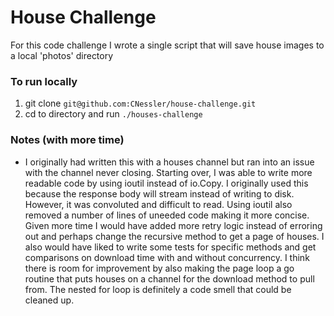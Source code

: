 # House Challenge
For this code challenge I wrote a single script that will save house images to a local 'photos' directory

### To run locally
1. git clone `git@github.com:CNessler/house-challenge.git`
2. cd to directory and run `./houses-challenge`

### Notes (with more time)
- I originally had written this with a houses channel but ran into an issue with the channel never closing. Starting over, I was able to write more readable code by using ioutil instead of io.Copy. I originally used this because the response body will stream instead of writing to disk. However, it was convoluted and difficult to read. Using ioutil also removed a number of lines of uneeded code making it more concise. Given more time I would have added more retry logic instead of erroring out and perhaps change the recursive method to get a page of houses. I also would have liked to write some tests for specific methods and get comparisons on download time with and without concurrency. I think there is room for improvement by also making the page loop a go routine that puts houses on a channel for the download method to pull from. The nested for loop is definitely a code smell that could be cleaned up. 
